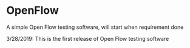 # OpenFlow
A simple Open Flow testing software, will start when requirement done

3/28/2019: This is the first release of Open Flow testing software
